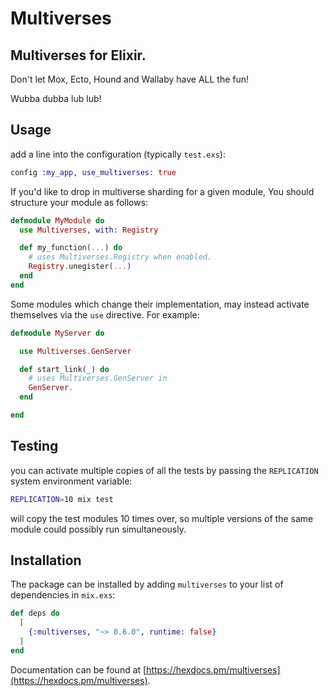 # Multiverses

## Multiverses for Elixir.

Don't let Mox, Ecto, Hound and Wallaby have ALL the fun!

Wubba dubba lub lub!

## Usage

add a line into the configuration (typically `test.exs`):

```elixir
config :my_app, use_multiverses: true
```

If you'd like to drop in multiverse sharding for a given module,
You should structure your module as follows:

```elixir
defmodule MyModule do
  use Multiverses, with: Registry

  def my_function(...) do
    # uses Multiverses.Registry when enabled.
    Registry.unegister(...)
  end
end
```

Some modules which change their implementation, may instead activate
themselves via the `use` directive.  For example:

```elixir
defmodule MyServer do

  use Multiverses.GenServer

  def start_link(_) do
    # uses Multiverses.GenServer in
    GenServer.
  end

end
```

## Testing

you can activate multiple copies of all the tests by passing the
`REPLICATION` system environment variable:

```bash
REPLICATION=10 mix test
```

will copy the test modules 10 times over, so multiple versions of the
same module could possibly run simultaneously.

## Installation

The package can be installed
by adding `multiverses` to your list of dependencies in `mix.exs`:

```elixir
def deps do
  [
    {:multiverses, "~> 0.6.0", runtime: false}
  ]
end
```

Documentation can be found at [https://hexdocs.pm/multiverses](https://hexdocs.pm/multiverses).


